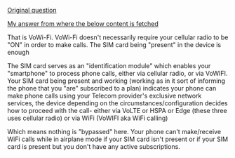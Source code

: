 [Original question](https://android.stackexchange.com/q/249892/351427)

[My answer from where the below content is fetched](https://android.stackexchange.com/a/249895/351427)

That is VoWi-Fi. VoWi-Fi doesn't necessarily require your cellular radio to be "ON" in order to make calls. The SIM card being "present" in the device is enough

The SIM card serves as an "identification module" which enables your "smartphone" to process phone calls, either via cellular radio, or via VoWIFI. Your SIM card being present and working (working as in it sort of informing the phone that you "are" subscribed to a plan) indicates your phone can make phone calls using your Telecom provider's exclusive network services, the device depending on the circumstances/configuration decides how to proceed with the call- either via VoLTE or HSPA or Edge (these three uses cellular radio) or via WiFi (VoWIFI aka WiFi calling)

Which means nothing is "bypassed" here. Your phone can't make/receive WiFi calls while in airplane mode if your SIM card isn't present or if your SIM card is present but you don't have any active subscriptions.
